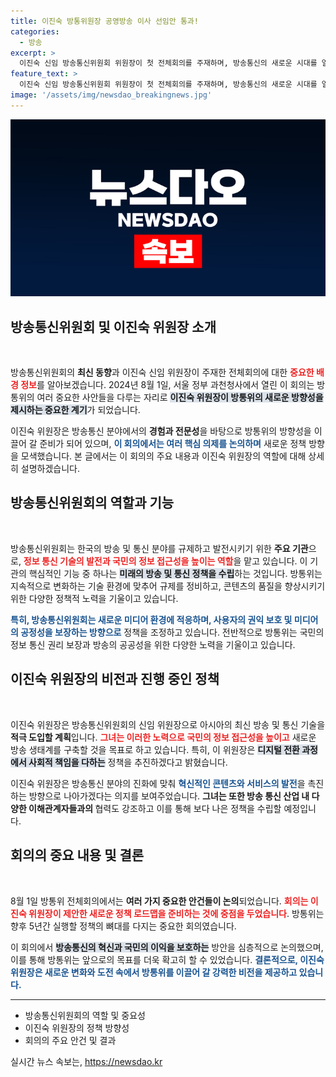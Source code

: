 ```yaml
---
title: 이진숙 방통위원장 공영방송 이사 선임안 통과!
categories:
  - 방송
excerpt: >
  이진숙 신임 방송통신위원회 위원장이 첫 전체회의를 주재하며, 방송통신의 새로운 시대를 열어갈 비전과 계획을 공개했다! 그녀의 리더십 아래 변화가 기대되는 이 시점에서, 과연 어떤 혁신이 기다리고 있을까?
feature_text: >
  이진숙 신임 방송통신위원회 위원장이 첫 전체회의를 주재하며, 방송통신의 새로운 시대를 열어갈 비전과 계획을 공개했다! 그녀의 리더십 아래 변화가 기대되는 이 시점에서, 과연 어떤 혁신이 기다리고 있을까?
image: '/assets/img/newsdao_breakingnews.jpg'
---
```


<p><img src="/assets/img/newsdao_breakingnews.jpg" alt="ranknews 속보" /></p>

<h2 data-ke-size="size26">방송통신위원회 및 이진숙 위원장 소개</h2>

<p data-ke-size="size16">&nbsp;</p>

<p data-ke-size="size16">방송통신위원회의 <b>최신 동향</b>과 이진숙 신임 위원장이 주재한 전체회의에 대한 <b><span style="color: #ee2323;">중요한 배경 정보</span></b>를 알아보겠습니다. 2024년 8월 1일, 서울 정부 과천청사에서 열린 이 회의는 방통위의 여러 중요한 사안들을 다루는 자리로 <b><span style="background-color: #21538527;">이진숙 위원장이 방통위의 새로운 방향성을 제시하는 중요한 계기</span></b>가 되었습니다.</p>

<p data-ke-size="size16">이진숙 위원장은 방송통신 분야에서의 <b>경험과 전문성</b>을 바탕으로 방통위의 방향성을 이끌어 갈 준비가 되어 있으며, <b><span style="color: #1a5490;">이 회의에서는 여러 핵심 의제를 논의하며</span></b> 새로운 정책 방향을 모색했습니다. 본 글에서는 이 회의의 주요 내용과 이진숙 위원장의 역할에 대해 상세히 설명하겠습니다.</p>

<h2>방송통신위원회의 역할과 기능</h2>

<p data-ke-size="size16">&nbsp;</p>

<p data-ke-size="size16">방송통신위원회는 한국의 방송 및 통신 분야를 규제하고 발전시키기 위한 <b>주요 기관</b>으로, <b><span style="color: #ee2323;">정보 통신 기술의 발전과 국민의 정보 접근성을 높이는 역할</span></b>을 맡고 있습니다. 이 기관의 핵심적인 기능 중 하나는 <b><span style="background-color: #21538527;">미래의 방송 및 통신 정책을 수립</span></b>하는 것입니다. 방통위는 지속적으로 변화하는 기술 환경에 맞추어 규제를 정비하고, 콘텐츠의 품질을 향상시키기 위한 다양한 정책적 노력을 기울이고 있습니다.</p>

<p data-ke-size="size16"><b><span style="color: #1a5490;">특히, 방송통신위원회는 새로운 미디어 환경에 적응하며, 사용자의 권익 보호 및 미디어의 공정성을 보장하는 방향으로</span></b> 정책을 조정하고 있습니다. 전반적으로 방통위는 국민의 정보 통신 권리 보장과 방송의 공공성을 위한 다양한 노력을 기울이고 있습니다.</p>

<h2>이진숙 위원장의 비전과 진행 중인 정책</h2>

<p data-ke-size="size16">&nbsp;</p>

<p data-ke-size="size16">이진숙 위원장은 방송통신위원회의 신임 위원장으로 아시아의 최신 방송 및 통신 기술을 <b>적극 도입할 계획</b>입니다. <b><span style="color: #ee2323;">그녀는 이러한 노력으로 국민의 정보 접근성을 높이고</span></b> 새로운 방송 생태계를 구축할 것을 목표로 하고 있습니다. 특히, 이 위원장은 <b><span style="background-color: #21538527;">디지털 전환 과정에서 사회적 책임을 다하는</span></b> 정책을 추진하겠다고 밝혔습니다.</p>

<p data-ke-size="size16">이진숙 위원장은 방송통신 분야의 진화에 맞춰 <b><span style="color: #1a5490;">혁신적인 콘텐츠와 서비스의 발전</span></b>을 촉진하는 방향으로 나아가겠다는 의지를 보여주었습니다. <b>그녀는 또한 방송 통신 산업 내 다양한 이해관계자들과의 </b>협력도 강조하고 이를 통해 보다 나은 정책을 수립할 예정입니다.</p>

<h2>회의의 중요 내용 및 결론</h2>

<p data-ke-size="size16">&nbsp;</p>

<p data-ke-size="size16">8월 1일 방통위 전체회의에서는 <b>여러 가지 중요한 안건들이 논의</b>되었습니다. <b><span style="color: #ee2323;">회의는 이진숙 위원장이 제안한 새로운 정책 로드맵을 준비하는 것에 중점을 두었습니다</span></b>. 방통위는 향후 5년간 실행할 정책의 뼈대를 다지는 중요한 회의였습니다.</p>

<p data-ke-size="size16">이 회의에서 <b><span style="background-color: #21538527;">방송통신의 혁신과 국민의 이익을 보호하는</span></b> 방안을 심층적으로 논의했으며, 이를 통해 방통위는 앞으로의 목표를 더욱 확고히 할 수 있었습니다. <b><span style="color: #1a5490;">결론적으로, 이진숙 위원장은 새로운 변화와 도전 속에서 방통위를 이끌어 갈 강력한 비전을 제공하고 있습니다.</span></b></p>

<hr/>

<ul>
    <li>방송통신위원회의 역할 및 중요성</li>
    <li>이진숙 위원장의 정책 방향성</li>
    <li>회의의 주요 안건 및 결과</li>
</ul>

<p data-ke-size="size16"></p>
실시간 뉴스 속보는, <a href="https://newsdao.kr" rel="dofollow">https://newsdao.kr</a>


